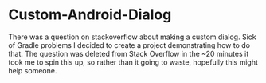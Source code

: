 # Custom-Android-Dialog
There was a question on stackoverflow about making a custom dialog. Sick of Gradle problems I decided to create a project demonstrating how to do that. The question was deleted from Stack Overflow in the ~20 minutes it took me to spin this up, so rather than it going to waste, hopefully this might help someone.


 

